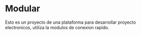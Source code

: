 # Modular
Esto es un proyecto de una plataforma para desarrollar proyecto electronicos, utiliza la modulos de conexion rapido.
